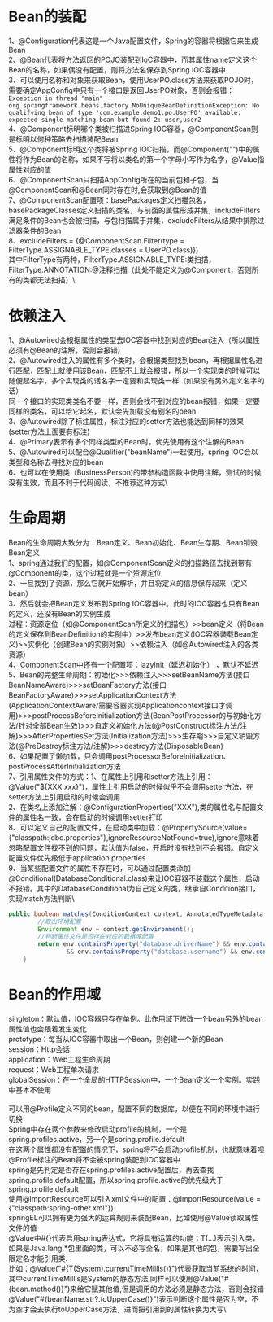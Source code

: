 # Bean的装配

1、@Configuration代表这是一个Java配置文件，Spring的容器将根据它来生成Bean\
2、@Bean代表将方法返回的POJO装配到IoC容器中，而其属性name定义这个Bean的名称，如果偶没有配置，则将方法名保存到Spring IOC容器中\
3、可以使用名称和对象来获取Bean，使用UserPO.class方法来获取POJO时，需要确定AppConfig中只有一个接口是返回UserPO对象，否则会报错：\
`Exception in thread "main" org.springframework.beans.factory.NoUniqueBeanDefinitionException: No qualifying bean of type 'com.example.demo1.po.UserPO' available: expected single matching bean but found 2: user,user2`\
4、@Component标明哪个类被扫描进Spring IOC容器，@ComponentScan则是标明以何种策略去扫描装配Bean\
5、@Component标明这个类将被Spring IOC扫描，而@Component("")中的属性将作为Bean的名称，如果不写将以类名的第一个字母小写作为名字，@Value指属性对应的值\
6、@ComponentScan只扫描AppConfig所在的当前包和子包，当@ComponentScan和@Bean同时存在时,会获取到@Bean的值\
7、@ComponentScan配置项：basePackages定义扫描包名，basePackageClasses定义扫描的类名，与前面的属性形成并集，includeFilters满足条件的Bean也会被扫描，与包扫描属于并集，excludeFilters从结果中排除过滤器条件的Bean\
8、excludeFilters = {@ComponentScan.Filter(type = FilterType.ASSIGNABLE_TYPE,classes = UserPO.class)})\
其中FilterType有两种，FilterType.ASSIGNABLE_TYPE:类扫描，FilterType.ANNOTATION:@注释扫描（此处不能定义为@Component，否则所有的类都无法扫描）\

# 依赖注入

1、@Autowired会根据属性的类型去IOC容器中找到对应的Bean注入（所以属性必须有@Bean的注解，否则会报错)\
2、@Autowired注入的属性有多个类时，会根据类型找到bean，再根据属性名进行匹配，匹配上就使用该Bean，匹配不上就会报错，所以一个实现类的时候可以随便起名字，多个实现类的话名字一定要和实现类一样（如果没有另外定义名字的话）\
同一个接口的实现类类名不要一样，否则会找不到对应的bean报错，如果一定要同样的类名，可以给它起名，默认会先加载没有别名的bean\
3、@Autowired除了标注属性，标注对应的setter方法也能达到同样的效果(setter方法上面要有标注)\
4、@Primary表示有多个同样类型的Bean时，优先使用有这个注解的Bean\
5、@Autowired可以配合@Qualifier("beanName")一起使用，spring IOC会以类型和名称去寻找对应的bean\
6、也可以在使用类（BusinessPerson)的带参构造函数中使用注解，测试的时候没有生效，而且不利于代码阅读，不推荐这种方式\

# 生命周期

Bean的生命周期大致分为：Bean定义、Bean初始化、Bean生存期、Bean销毁\
Bean定义\
1、spring通过我们的配置，如@ComponentScan定义的扫描路径去找到带有@Component的类，这个过程就是一个资源定位\
2、一旦找到了资源，那么它就开始解析，并且将定义的信息保存起来（定义bean）\
3、然后就会把Bean定义发布到Spring IOC容器中。此时的IOC容器也只有Bean的定义，还没有Bean的实例生成\
过程：资源定位（如@ComponentScan所定义的扫描包）>>bean定义（将Bean的定义保存到BeanDefinition的实例中）>>发布bean定义(IOC容器装载Bean定义)>>实例化（创建Bean的实例对象）>>依赖注入（如@Autowired注入的各类资源）\
4、ComponentScan中还有一个配置项：lazyInit（延迟初始化）
，默认不延迟\
5、Bean的完整生命周期：初始化>>>依赖注入>>>setBeanName方法(接口BeanNameAware)>>>setBeanFactory方法(接口BeanFactoryAware)>>>setApplicationContext方法(ApplicationContextAware/需要容器实现Applicationcontext接口才调用)>>>postProcessBeforeInitialization方法(BeanPostProcessor的与初始化方法/针对全部Bean生效)>>>自定义初始化方法(@PostConstruct标注方法/注解)>>>AfterPropertiesSet方法(Initialization方法)>>>生存期>>>自定义销毁方法(@PreDestroy标注方法/注解)>>>destroy方法(DisposableBean)\
6、如果配置了懒加载，只会调用postProcessorBeforeInitialization、postProcessAfterInitialization方法\
7、引用属性文件的方式：1、在属性上引用和setter方法上引用：@Value("${XXX.xxx}")，属性上引用启动的时候似乎不会调用setter方法，在setter方法上引用启动的时候会调用\
2、在类名上添加注解：@ConfigurationProperties("XXX"),类的属性名与配置文件的属性名一致，会在启动的时候调用setter打印\
8、可以定义自己的配置文件，在启动类中加载：@PropertySource(value={"classpath:jdbc.properties"},ignoreResourceNotFound=true),ignore意味着忽略配置文件找不到的问题，默认值为false，开启时没有找到不会报错。自定义配置文件优先级低于application.properties\
9、当某些配置文件的属性不存在时，可以通过配置类添加@Conditional(DatabaseConditional.class)来让IOC容器不装载这个属性，启动不报错。其中的DatabaseConditional为自己定义的类，继承自Condition接口，实现match方法判断\
```java
public boolean matches(ConditionContext context, AnnotatedTypeMetadata metadata){
        //取出环境配置
        Environment env = context.getEnvironment();
        //判断属性文件是否存在对应的数据库配置
        return env.containsProperty("database.driverName") && env.containsProperty("database.url")
                && env.containsProperty("database.username") && env.containsProperty("databse.password");
    }
```

# Bean的作用域
singleton：默认值，IOC容器只存在单例。此作用域下修改一个bean另外的bean属性值也会跟着发生变化\
prototype：每当从IOC容器中取出一个Bean，则创建一个新的Bean\
session：Http会话\
application：Web工程生命周期\
request：Web工程单次请求\
globalSession：在一个全局的HTTPSession中，一个Bean定义一个实例。实践中基本不使用\
\
可以用@Profile定义不同的bean，配置不同的数据库，以便在不同的环境中进行切换\
Spring中存在两个参数来修改启动profile的机制，一个是spring.profiles.active，另一个是spring.profile.default\
在这两个属性都没有配置的情况下，spring将不会启动profile机制，也就意味着呗@Profile标注的Bean将不会被spring装配到IOC容器中\
spring是先判定是否存在spring.profiles.active配置后，再去查找spring.profile.default配置，所以spring.profile.active的优先级大于spring.profile.default\
使用@ImportResource可以引入xml文件中的配置：@ImportResource(value = {"classpath:spring-other.xml"})\
springEL可以拥有更为强大的运算规则来装配Bean，比如使用@Value读取属性文件的值\
@Value中#{}代表启用spring表达式，它将具有运算的功能；T(...)表示引入类，如果是Java.lang.*包里面的类，可以不必写全名，如果是其他的包，需要写出全限定名才能引用类.\
比如：@Value("#{T(System).currentTimeMillis()}")代表获取当前系统的时间，其中currentTimeMillis是System的静态方法,同样可以使用@Value("#{bean.method()}")来给它赋其他值,但是调用的方法必须是静态方法，否则会报错\
@Value("#{beanName.str?.toUpperCase()}")表示判断这个属性是否为空，不为空才会去执行toUpperCase方法，进而把引用到的属性转换为大写\
